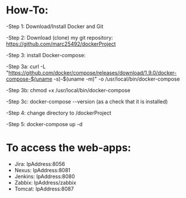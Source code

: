 # How-To:


-Step 1: Download/Install Docker and Git

-Step 2: Download (clone) my git repository: https://github.com/marc25492/dockerProject

-Step 3: install Docker-compose:

  -Step 3a: curl -L "https://github.com/docker/compose/releases/download/1.9.0/docker-compose-$(uname -s)-$(uname -m)" -o   /usr/local/bin/docker-compose
  
  -Step 3b: chmod +x /usr/local/bin/docker-compose
  
  -Step 3c: docker-compose --version (as a check that it is installed)

-Step 4: change directory to /dockerProject

-Step 5: docker-compose up -d


# To access the web-apps:

- Jira: IpAddress:8056
- Nexus: IpAddress:8081
- Jenkins: IpAddress:8080
- Zabbix: IpAddress/zabbix
- Tomcat: IpAddress:8087


